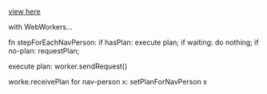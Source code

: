 <a href="https://lukec611.github.io/basic-map/">view here</a>

with WebWorkers...

fn stepForEachNavPerson:
    if hasPlan: execute plan;
    if waiting: do nothing;
    if no-plan: requestPlan;

execute plan:
    worker.sendRequest()

worke.receivePlan for nav-person x:
    setPlanForNavPerson x